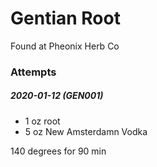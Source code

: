 # Gentian Root

Found at Pheonix Herb Co

### Attempts

##### 2020-01-12 (GEN001)

* 1 oz root
* 5 oz New Amsterdamn Vodka

140 degrees for 90 min
